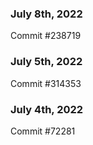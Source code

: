 ### July 8th, 2022

Commit #238719

### July 5th, 2022

Commit #314353


### July 4th, 2022

Commit #72281
